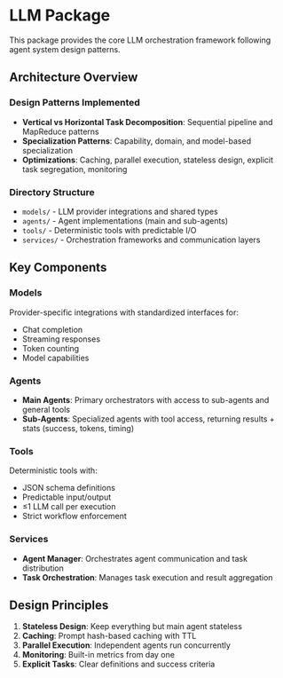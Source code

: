 # LLM Package

This package provides the core LLM orchestration framework following agent system design patterns.

## Architecture Overview

### Design Patterns Implemented
- **Vertical vs Horizontal Task Decomposition**: Sequential pipeline and MapReduce patterns
- **Specialization Patterns**: Capability, domain, and model-based specialization
- **Optimizations**: Caching, parallel execution, stateless design, explicit task segregation, monitoring

### Directory Structure
- `models/` - LLM provider integrations and shared types
- `agents/` - Agent implementations (main and sub-agents)
- `tools/` - Deterministic tools with predictable I/O
- `services/` - Orchestration frameworks and communication layers

## Key Components

### Models
Provider-specific integrations with standardized interfaces for:
- Chat completion
- Streaming responses
- Token counting
- Model capabilities

### Agents
- **Main Agents**: Primary orchestrators with access to sub-agents and general tools
- **Sub-Agents**: Specialized agents with tool access, returning results + stats (success, tokens, timing)

### Tools
Deterministic tools with:
- JSON schema definitions
- Predictable input/output
- ≤1 LLM call per execution
- Strict workflow enforcement

### Services
- **Agent Manager**: Orchestrates agent communication and task distribution
- **Task Orchestration**: Manages task execution and result aggregation

## Design Principles
1. **Stateless Design**: Keep everything but main agent stateless
2. **Caching**: Prompt hash-based caching with TTL
3. **Parallel Execution**: Independent agents run concurrently
4. **Monitoring**: Built-in metrics from day one
5. **Explicit Tasks**: Clear definitions and success criteria
